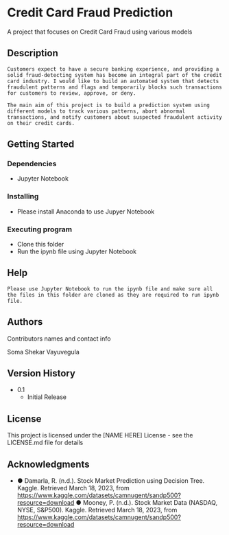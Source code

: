 # Credit Card Fraud Prediction

A project that focuses on Credit Card Fraud using various models

## Description

    Customers expect to have a secure banking experience, and providing a solid fraud-detecting system has become an integral part of the credit card industry. I would like to build an automated system that detects fraudulent patterns and flags and temporarily blocks such transactions for customers to review, approve, or deny. 

    The main aim of this project is to build a prediction system using different models to track various patterns, abort abnormal transactions, and notify customers about suspected fraudulent activity on their credit cards.




## Getting Started

### Dependencies

* Jupyter Notebook

### Installing

* Please install Anaconda to use Jupyer Notebook

### Executing program

* Clone this folder
* Run the ipynb file using Jupyter Notebook

## Help

```
Please use Jupyter Notebook to run the ipynb file and make sure all the files in this folder are cloned as they are required to run ipynb file.
```

## Authors

Contributors names and contact info

Soma Shekar Vayuvegula

## Version History

* 0.1
    * Initial Release

## License

This project is licensed under the [NAME HERE] License - see the LICENSE.md file for details

## Acknowledgments

* ●	Damarla, R. (n.d.). Stock Market Prediction using Decision Tree. Kaggle. Retrieved March 18, 2023, from https://www.kaggle.com/datasets/camnugent/sandp500?resource=download
●	Mooney, P. (n.d.). Stock Market Data (NASDAQ, NYSE, S&P500). Kaggle. Retrieved March 18, 2023, from https://www.kaggle.com/datasets/camnugent/sandp500?resource=download
